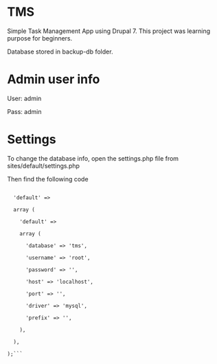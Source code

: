# TMS

Simple Task Management App using Drupal 7. This project was learning purpose for beginners.

Database stored in backup-db folder.

Admin user info
===============
User: admin

Pass: admin

Settings
=======
To change the database info, open the settings.php file from sites/default/settings.php

Then find the following code

```$databases = array (

  'default' => 
  
  array (
  
    'default' => 
    
    array (
    
      'database' => 'tms',
      
      'username' => 'root',
      
      'password' => '',
      
      'host' => 'localhost',
      
      'port' => '',
      
      'driver' => 'mysql',
      
      'prefix' => '',
      
    ),
    
  ),
  
);```
